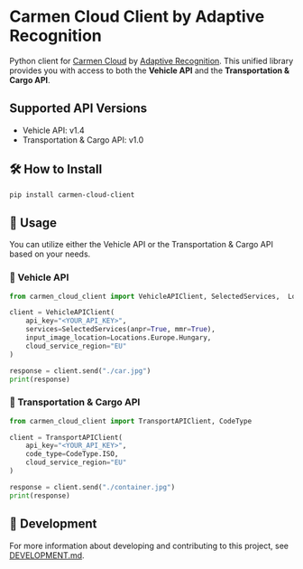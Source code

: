 # Carmen Cloud Client by Adaptive Recognition

Python client for [Carmen Cloud](https://cloud.adaptiverecognition.com/) by [Adaptive Recognition](https://adaptiverecognition.com/). This unified library provides you with access to both the **Vehicle API** and the **Transportation & Cargo API**.

## Supported API Versions

- Vehicle API: v1.4
- Transportation & Cargo API: v1.0

## 🛠️ How to Install

```sh
pip install carmen-cloud-client
```

## 🚀 Usage

You can utilize either the Vehicle API or the Transportation & Cargo API based on your needs.

### 🚗 Vehicle API

```python
from carmen_cloud_client import VehicleAPIClient, SelectedServices,  Locations

client = VehicleAPIClient(
    api_key="<YOUR_API_KEY>",
    services=SelectedServices(anpr=True, mmr=True),
    input_image_location=Locations.Europe.Hungary,
    cloud_service_region="EU"
)

response = client.send("./car.jpg")
print(response)
```

### 🚚 Transportation & Cargo API

```python
from carmen_cloud_client import TransportAPIClient, CodeType

client = TransportAPIClient(
    api_key="<YOUR_API_KEY>",
    code_type=CodeType.ISO,
    cloud_service_region="EU"
)

response = client.send("./container.jpg")
print(response)
```

## 🔧 Development

For more information about developing and contributing to this project, see [DEVELOPMENT.md](DEVELOPMENT.md).
